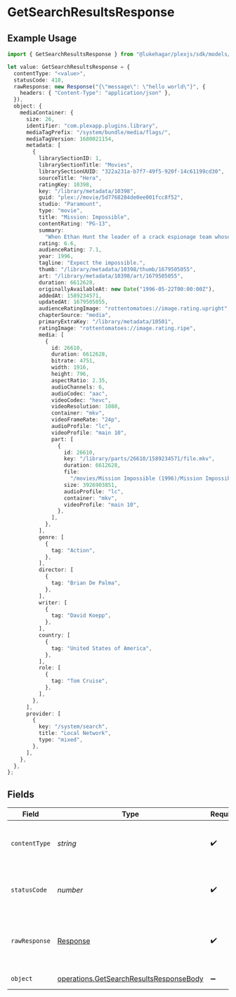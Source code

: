 # GetSearchResultsResponse

## Example Usage

```typescript
import { GetSearchResultsResponse } from "@lukehagar/plexjs/sdk/models/operations";

let value: GetSearchResultsResponse = {
  contentType: "<value>",
  statusCode: 418,
  rawResponse: new Response("{\"message\": \"hello world\"}", {
    headers: { "Content-Type": "application/json" },
  }),
  object: {
    mediaContainer: {
      size: 26,
      identifier: "com.plexapp.plugins.library",
      mediaTagPrefix: "/system/bundle/media/flags/",
      mediaTagVersion: 1680021154,
      metadata: [
        {
          librarySectionID: 1,
          librarySectionTitle: "Movies",
          librarySectionUUID: "322a231a-b7f7-49f5-920f-14c61199cd30",
          sourceTitle: "Hera",
          ratingKey: 10398,
          key: "/library/metadata/10398",
          guid: "plex://movie/5d7768284de0ee001fcc8f52",
          studio: "Paramount",
          type: "movie",
          title: "Mission: Impossible",
          contentRating: "PG-13",
          summary:
            "When Ethan Hunt the leader of a crack espionage team whose perilous operation has gone awry with no explanation discovers that a mole has penetrated the CIA he's surprised to learn that he's the No. 1 suspect. To clear his name Hunt now must ferret out the real double agent and in the process even the score.",
          rating: 6.6,
          audienceRating: 7.1,
          year: 1996,
          tagline: "Expect the impossible.",
          thumb: "/library/metadata/10398/thumb/1679505055",
          art: "/library/metadata/10398/art/1679505055",
          duration: 6612628,
          originallyAvailableAt: new Date("1996-05-22T00:00:00Z"),
          addedAt: 1589234571,
          updatedAt: 1679505055,
          audienceRatingImage: "rottentomatoes://image.rating.upright",
          chapterSource: "media",
          primaryExtraKey: "/library/metadata/10501",
          ratingImage: "rottentomatoes://image.rating.ripe",
          media: [
            {
              id: 26610,
              duration: 6612628,
              bitrate: 4751,
              width: 1916,
              height: 796,
              aspectRatio: 2.35,
              audioChannels: 6,
              audioCodec: "aac",
              videoCodec: "hevc",
              videoResolution: 1080,
              container: "mkv",
              videoFrameRate: "24p",
              audioProfile: "lc",
              videoProfile: "main 10",
              part: [
                {
                  id: 26610,
                  key: "/library/parts/26610/1589234571/file.mkv",
                  duration: 6612628,
                  file:
                    "/movies/Mission Impossible (1996)/Mission Impossible (1996) Bluray-1080p.mkv",
                  size: 3926903851,
                  audioProfile: "lc",
                  container: "mkv",
                  videoProfile: "main 10",
                },
              ],
            },
          ],
          genre: [
            {
              tag: "Action",
            },
          ],
          director: [
            {
              tag: "Brian De Palma",
            },
          ],
          writer: [
            {
              tag: "David Koepp",
            },
          ],
          country: [
            {
              tag: "United States of America",
            },
          ],
          role: [
            {
              tag: "Tom Cruise",
            },
          ],
        },
      ],
      provider: [
        {
          key: "/system/search",
          title: "Local Network",
          type: "mixed",
        },
      ],
    },
  },
};
```

## Fields

| Field                                                                                                     | Type                                                                                                      | Required                                                                                                  | Description                                                                                               |
| --------------------------------------------------------------------------------------------------------- | --------------------------------------------------------------------------------------------------------- | --------------------------------------------------------------------------------------------------------- | --------------------------------------------------------------------------------------------------------- |
| `contentType`                                                                                             | *string*                                                                                                  | :heavy_check_mark:                                                                                        | HTTP response content type for this operation                                                             |
| `statusCode`                                                                                              | *number*                                                                                                  | :heavy_check_mark:                                                                                        | HTTP response status code for this operation                                                              |
| `rawResponse`                                                                                             | [Response](https://developer.mozilla.org/en-US/docs/Web/API/Response)                                     | :heavy_check_mark:                                                                                        | Raw HTTP response; suitable for custom response parsing                                                   |
| `object`                                                                                                  | [operations.GetSearchResultsResponseBody](../../../sdk/models/operations/getsearchresultsresponsebody.md) | :heavy_minus_sign:                                                                                        | Search Results                                                                                            |